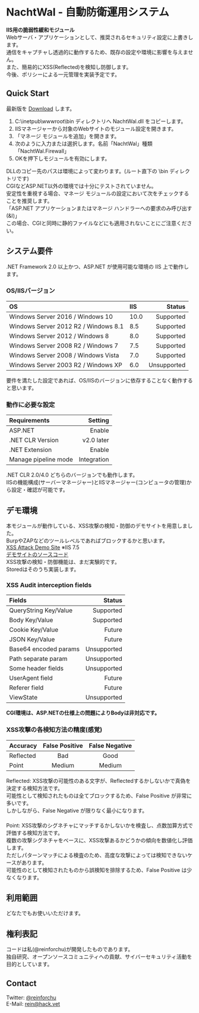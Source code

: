 # NachtWal - 自動防衛運用システム

**IIS用の脆弱性緩和モジュール**  
Webサーバ・アプリケーションとして、推奨されるセキュリティ設定に上書きします。  
通信をキャプチャし透過的に動作するため、既存の設定や環境に影響を与えません。  
また、簡易的にXSS(Reflected)を検知し防御します。  
今後、ポリシーによる一元管理を実装予定です。

## Quick Start

最新版を [Download](https://github.com/reinforchu/NachtWal/releases) します。

1. C:\inetpub\wwwroot\bin ディレクトリへ NachtWal.dll をコピーします。
2. IISマネージャーから対象のWebサイトのモジュール設定を開きます。
3. 「マネージ モジュールを追加」を開きます。
4. 次のように入力または選択します。名前「NachtWal」種類「NachtWal.Firewall」
5. OKを押下しモジュールを有効にします。

DLLのコピー先のパスは環境によって変わります。(ルート直下の \bin ディレクトリです)  
CGIなどASP.NET以外の環境では十分にテストされていません。  
安定性を重視する場合、マネージ モジュールの設定において次をチェックすることを推奨します。  
「ASP.NET アプリケーションまたはマネージ ハンドラーへの要求のみ呼び出す(&I)」  
この場合、CGIと同時に静的ファイルなどにも適用されないことにご注意ください。

## システム要件

.NET Framework 2.0 以上かつ、ASP.NET が使用可能な環境の IIS 上で動作します。

### OS/IISバージョン

| OS                                     | IIS  | Status      |
|:---------------------------------------|:-----|------------:|
| Windows Server 2016    / Windows 10    | 10.0 | Supported   |
| Windows Server 2012 R2 / Windows 8.1   | 8.5  | Supported   |
| Windows Server 2012    / Windows 8     | 8.0  | Supported   |
| Windows Server 2008 R2 / Windows 7     | 7.5  | Supported   |
| Windows Server 2008    / Windows Vista | 7.0  | Supported   |
| Windows Server 2003 R2 / Windows XP    | 6.0  | Unsupported |

要件を満たした設定であれば、OS/IISのバージョンに依存することなく動作すると思います。

### 動作に必要な設定

| Requirements          | Setting     |
|:----------------------|------------:|
| ASP.NET               | Enable      |
| .NET CLR Version      | v2.0 later  |
| .NET Extension        | Enable      |
| Manage pipeline mode  | Integration |

.NET CLR 2.0/4.0 どちらのバージョンでも動作します。  
IISの機能構成(サーバーマネージャー)とIISマネージャー(コンピュータの管理)から設定・確認が可能です。

## デモ環境

本モジュールが動作している、XSS攻撃の検知・防御のデモサイトを用意しました。  
BurpやZAPなどのツールレベルであればブロックするかと思います。  
[XSS Attack Demo Site](http://hack.vet/xss) ※IIS 7.5  
[デモサイトのソースコード](https://github.com/reinforchu/NachtWal/blob/master/xss/XSSAttackDemoSite.ashx)  
XSS攻撃の検知・防御機能は、まだ実験的です。   
Storedはそのうち実装します。

### XSS Audit interception fields

| Fields                | Status      |
|:----------------------|------------:|
| QueryString Key/Value | Supported   |
| Body        Key/Value | Supported   |
| Cookie      Key/Value | Future      |
| JSON        Key/Value | Future      |
| Base64 encoded params | Unsupported |
| Path separate  param  | Unsupported |
| Some header fields    | Unsupported |
| UserAgent   field     | Future      |
| Referer     field     | Future      |
| ViewState             | Unsupported |

**CGI環境は、ASP.NETの仕様上の問題によりBodyは非対応です。**

### XSS攻撃の各検知方法の精度(感覚)

| Accuracy   | False Positive | False Negative |
|:-----------|:--------------:|:--------------:|
| Reflected  | Bad            | Good           |
| Point      | Medium         | Medium         |

Reflected: XSS攻撃の可能性のある文字が、Reflectedするかしないかで真偽を決定する検知方法です。  
可能性として検知されたものは全てブロックするため、False Positive が非常に多いです。  
しかしながら、False Negative が限りなく最小になります。  
　  
Point: XSS攻撃のシグネチャにマッチするかしないかを検査し、点数加算方式で評価する検知方法です。  
複数の攻撃シグネチャをベースに、XSS攻撃あるかどうかの傾向を数値化し評価します。  
ただしパターンマッチによる検査のため、高度な攻撃によっては検知できないケースがあります。  
可能性のとして検知されたものから誤検知を排除するため、False Positive は少なくなります。

## 利用範囲

どなたでもお使いいただけます。

## 権利表記

コードは私(@reinforchu)が開発したものであります。  
独自研究、オープンソースコミュニティへの貢献、サイバーセキュリティ活動を目的としています。

## Contact

Twitter: [@reinforchu](https://twitter.com/reinforchu)  
E-Mail: rein@hack.vet